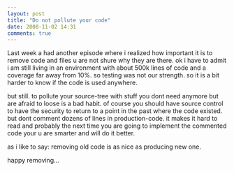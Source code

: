 ```yaml
---
layout: post
title: "Do not pollute your code"
date: 2008-11-02 14:31
comments: true
---
```


Last week a had another episode where i realized how important it is to remove code and files u are not shure why they are there. ok i have to admit i am still living in an environment with about 500k lines of code and a coverage far away from 10%. so testing was not our strength. so it is a bit harder to know if the code is used anywhere. 
  
but still. to pollute your source-tree with stuff you dont need anymore but are afraid to loose is a bad habit. of course you should have source control to have the security to return to a point in the past where the code existed. but dont comment dozens of lines in production-code. it makes it hard to read and probably the next time you are going to implement the commented code your u are smarter and will do it better.
  
as i like to say: removing old code is as nice as producing new one.
  
happy removing...
 